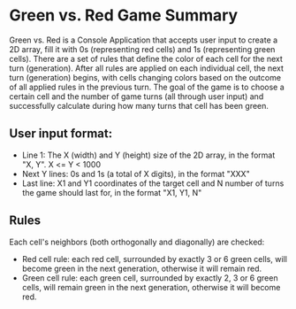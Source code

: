 # Green vs. Red Game Summary
Green vs. Red is a Console Application that accepts user input to create a 2D array, fill it with 0s (representing red cells) and 1s (representing green cells). There are a set of rules that define the color of each cell for the next turn (generation). After all rules are applied on each individual cell, the next turn (generation) begins, with cells changing colors based on the outcome of all applied rules in the previous turn. The goal of the game is to choose a certain cell and the number of game turns (all through user input) and successfully calculate during how many turns that cell has been green.

## User input format:
- Line 1: The X (width) and Y (height) size of the 2D array, in the format "X, Y". X <= Y < 1000 
- Next Y lines: 0s and 1s (a total of X digits), in the format "XXX"
- Last line: X1 and Y1 coordinates of the target cell and N number of turns the game should last for, in the format "X1, Y1, N"

## Rules
Each cell's neighbors (both orthogonally and diagonally) are checked:
- Red cell rule: each red cell, surrounded by exactly 3 or 6 green cells, will become green in the next generation, otherwise it will remain red.
- Green cell rule: each green cell, surrounded by exactly 2, 3 or 6 green cells, will remain green in the next generation, otherwise it will become red.

